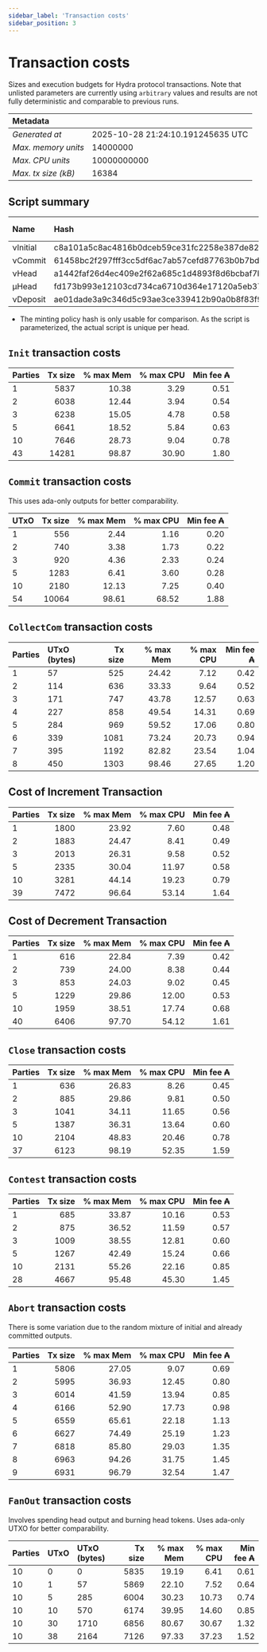 ```yaml
--- 
sidebar_label: 'Transaction costs' 
sidebar_position: 3 
--- 
```


# Transaction costs 

Sizes and execution budgets for Hydra protocol transactions. Note that unlisted parameters are currently using `arbitrary` values and results are not fully deterministic and comparable to previous runs.

| Metadata | |
| :--- | :--- |
| _Generated at_ | 2025-10-28 21:24:10.191245635 UTC |
| _Max. memory units_ | 14000000 |
| _Max. CPU units_ | 10000000000 |
| _Max. tx size (kB)_ | 16384 |

## Script summary

| Name   | Hash | Size (Bytes) 
| :----- | :--- | -----------: 
| νInitial | c8a101a5c8ac4816b0dceb59ce31fc2258e387de828f02961d2f2045 | 2652 | 
| νCommit | 61458bc2f297fff3cc5df6ac7ab57cefd87763b0b7bd722146a1035c | 685 | 
| νHead | a1442faf26d4ec409e2f62a685c1d4893f8d6bcbaf7bcb59d6fa1340 | 14599 | 
| μHead | fd173b993e12103cd734ca6710d364e17120a5eb37a224c64ab2b188* | 5284 | 
| νDeposit | ae01dade3a9c346d5c93ae3ce339412b90a0b8f83f94ec6baa24e30c | 1102 | 

* The minting policy hash is only usable for comparison. As the script is parameterized, the actual script is unique per head.

## `Init` transaction costs

| Parties | Tx size | % max Mem | % max CPU | Min fee ₳ |
| :------ | ------: | --------: | --------: | --------: |
| 1| 5837 | 10.38 | 3.29 | 0.51 |
| 2| 6038 | 12.44 | 3.94 | 0.54 |
| 3| 6238 | 15.05 | 4.78 | 0.58 |
| 5| 6641 | 18.52 | 5.84 | 0.63 |
| 10| 7646 | 28.73 | 9.04 | 0.78 |
| 43| 14281 | 98.87 | 30.90 | 1.80 |


## `Commit` transaction costs
 This uses ada-only outputs for better comparability.

| UTxO | Tx size | % max Mem | % max CPU | Min fee ₳ |
| :--- | ------: | --------: | --------: | --------: |
| 1| 556 | 2.44 | 1.16 | 0.20 |
| 2| 740 | 3.38 | 1.73 | 0.22 |
| 3| 920 | 4.36 | 2.33 | 0.24 |
| 5| 1283 | 6.41 | 3.60 | 0.28 |
| 10| 2180 | 12.13 | 7.25 | 0.40 |
| 54| 10064 | 98.61 | 68.52 | 1.88 |


## `CollectCom` transaction costs

| Parties | UTxO (bytes) |Tx size | % max Mem | % max CPU | Min fee ₳ |
| :------ | :----------- |------: | --------: | --------: | --------: |
| 1 | 57 | 525 | 24.42 | 7.12 | 0.42 |
| 2 | 114 | 636 | 33.33 | 9.64 | 0.52 |
| 3 | 171 | 747 | 43.78 | 12.57 | 0.63 |
| 4 | 227 | 858 | 49.54 | 14.31 | 0.69 |
| 5 | 284 | 969 | 59.52 | 17.06 | 0.80 |
| 6 | 339 | 1081 | 73.24 | 20.73 | 0.94 |
| 7 | 395 | 1192 | 82.82 | 23.54 | 1.04 |
| 8 | 450 | 1303 | 98.46 | 27.65 | 1.20 |


## Cost of Increment Transaction

| Parties | Tx size | % max Mem | % max CPU | Min fee ₳ |
| :------ | ------: | --------: | --------: | --------: |
| 1| 1800 | 23.92 | 7.60 | 0.48 |
| 2| 1883 | 24.47 | 8.41 | 0.49 |
| 3| 2013 | 26.31 | 9.58 | 0.52 |
| 5| 2335 | 30.04 | 11.97 | 0.58 |
| 10| 3281 | 44.14 | 19.23 | 0.79 |
| 39| 7472 | 96.64 | 53.14 | 1.64 |


## Cost of Decrement Transaction

| Parties | Tx size | % max Mem | % max CPU | Min fee ₳ |
| :------ | ------: | --------: | --------: | --------: |
| 1| 616 | 22.84 | 7.39 | 0.42 |
| 2| 739 | 24.00 | 8.38 | 0.44 |
| 3| 853 | 24.03 | 9.02 | 0.45 |
| 5| 1229 | 29.86 | 12.00 | 0.53 |
| 10| 1959 | 38.51 | 17.74 | 0.68 |
| 40| 6406 | 97.70 | 54.12 | 1.61 |


## `Close` transaction costs

| Parties | Tx size | % max Mem | % max CPU | Min fee ₳ |
| :------ | ------: | --------: | --------: | --------: |
| 1| 636 | 26.83 | 8.26 | 0.45 |
| 2| 885 | 29.86 | 9.81 | 0.50 |
| 3| 1041 | 34.11 | 11.65 | 0.56 |
| 5| 1387 | 36.31 | 13.64 | 0.60 |
| 10| 2104 | 48.83 | 20.46 | 0.78 |
| 37| 6123 | 98.19 | 52.35 | 1.59 |


## `Contest` transaction costs

| Parties | Tx size | % max Mem | % max CPU | Min fee ₳ |
| :------ | ------: | --------: | --------: | --------: |
| 1| 685 | 33.87 | 10.16 | 0.53 |
| 2| 875 | 36.52 | 11.59 | 0.57 |
| 3| 1009 | 38.55 | 12.81 | 0.60 |
| 5| 1267 | 42.49 | 15.24 | 0.66 |
| 10| 2131 | 55.26 | 22.16 | 0.85 |
| 28| 4667 | 95.48 | 45.30 | 1.45 |


## `Abort` transaction costs
There is some variation due to the random mixture of initial and already committed outputs.

| Parties | Tx size | % max Mem | % max CPU | Min fee ₳ |
| :------ | ------: | --------: | --------: | --------: |
| 1| 5806 | 27.05 | 9.07 | 0.69 |
| 2| 5995 | 36.93 | 12.45 | 0.80 |
| 3| 6014 | 41.59 | 13.94 | 0.85 |
| 4| 6166 | 52.90 | 17.73 | 0.98 |
| 5| 6559 | 65.61 | 22.18 | 1.13 |
| 6| 6627 | 74.49 | 25.19 | 1.23 |
| 7| 6818 | 85.80 | 29.03 | 1.35 |
| 8| 6963 | 94.26 | 31.75 | 1.45 |
| 9| 6931 | 96.79 | 32.54 | 1.47 |


## `FanOut` transaction costs
Involves spending head output and burning head tokens. Uses ada-only UTXO for better comparability.

| Parties | UTxO  | UTxO (bytes) | Tx size | % max Mem | % max CPU | Min fee ₳ |
| :------ | :---- | :----------- | ------: | --------: | --------: | --------: |
| 10 | 0 | 0 | 5835 | 19.19 | 6.41 | 0.61 |
| 10 | 1 | 57 | 5869 | 22.10 | 7.52 | 0.64 |
| 10 | 5 | 285 | 6004 | 30.23 | 10.73 | 0.74 |
| 10 | 10 | 570 | 6174 | 39.95 | 14.60 | 0.85 |
| 10 | 30 | 1710 | 6856 | 80.67 | 30.67 | 1.32 |
| 10 | 38 | 2164 | 7126 | 97.33 | 37.23 | 1.52 |

